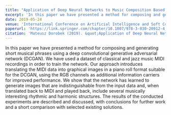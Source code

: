 ```yaml
---
title: "Application of Deep Neural Networks to Music Composition Based on MIDI Datasets and Graphical Representation"
excerpt: 'In this paper we have presented a method for composing and generating short musical phrases using a deep convolutional generative adversarial network (DCGAN). We have used a dataset of classical and jazz music MIDI recordings in order to train the network. Our approach introduces translating the MIDI data into graphical images in a piano roll format suitable for the DCGAN, using the RGB channels as additional information carriers for improved performance. We show that the network has learned to generate images that are indistinguishable from the input data and, when translated back to MIDI and played back, include several musically interesting rhythmic and harmonic structures. The results of the conducted experiments are described and discussed, with conclusions for further work and a short comparison with selected existing solutions.'
date: 2019-05-24
venue: 'International Conference on Artificial Intelligence and Soft Computing 2019'
paperurl: 'https://link.springer.com/chapter/10.1007/978-3-030-20912-4_14'
citation: 'Mateusz Dorobek (2019). &quot;Application of Deep Neural Networks to Music Composition Based on MIDI Datasets and Graphical Representation&quot; <i>International Conference on Artificial Intelligence and Soft Computing 2019</i>'
---
```

In this paper we have presented a method for composing and generating short musical phrases using a deep convolutional generative adversarial network (DCGAN). We have used a dataset of classical and jazz music MIDI recordings in order to train the network. Our approach introduces translating the MIDI data into graphical images in a piano roll format suitable for the DCGAN, using the RGB channels as additional information carriers for improved performance. We show that the network has learned to generate images that are indistinguishable from the input data and, when translated back to MIDI and played back, include several musically interesting rhythmic and harmonic structures. The results of the conducted experiments are described and discussed, with conclusions for further work and a short comparison with selected existing solutions.
